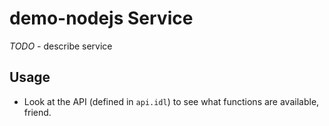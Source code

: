 # demo-nodejs Service

_TODO_ - describe service

## Usage
* Look at the API (defined in `api.idl`) to see what functions are available, friend.